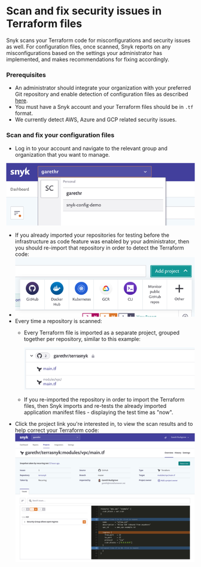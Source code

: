 # Scan and fix security issues in Terraform  files

Snyk scans your Terraform code for misconfigurations and security issues as well. For configuration files, once scanned, Snyk reports on any misconfigurations based on the settings your administrator has implemented, and makes recommendations for fixing accordingly.

### Prerequisites

* An administrator should integrate your organization with your preferred Git repository and enable detection of configuration files as described [here](https://support.snyk.io/hc/en-us/articles/360011018938-Configure-your-integration-to-find-security-issues-in-your-Terraform-files).
* You must have a Snyk account and your Terraform files should be in `.tf` format.
* We currently detect AWS, Azure and GCP related security issues.

### Scan and fix your configuration files

* Log in to your account and navigate to the relevant group and organization that you want to manage. 

![](../../.gitbook/assets/screenshot-2020-07-09-at-12.43.02-2-%20%283%29%20%282%29.png)

* If you already imported your repositories for testing before the infrastructure as code feature was enabled by your administrator, then you should re-import that repository in order to detect the Terraform code:
* ![Screenshot\_2020-07-09\_at\_12.44.03.png](../../.gitbook/assets/screenshot_2020-07-09_at_12.44.03.png)
* Every time a repository is scanned:
  * Every Terraform file is imported as a separate project, grouped together per repository, similar to this example:

    ![Screenshot\_2020-07-09\_at\_12.44.48.png](../../.gitbook/assets/screenshot_2020-07-09_at_12.44.48.png)

  * If you re-imported the repository in order to import the Terraform files, then Snyk imports and re-tests the already imported application manifest files - displaying the test time as "now".
* Click the project link you're interested in, to view the scan results and to help correct your Terraform code: ![Screenshot\_2020-07-09\_at\_12.45.26.png](../../.gitbook/assets/screenshot_2020-07-09_at_12.45.26.png)


